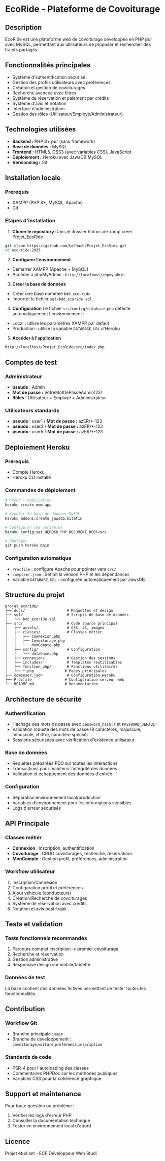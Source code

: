 # EcoRide - Plateforme de Covoiturage

## Description
EcoRide est une plateforme web de covoiturage développée en PHP pur avec MySQL, permettant aux utilisateurs de proposer et rechercher des trajets partagés.

## Fonctionnalités principales
- Système d'authentification sécurisé
- Gestion des profils utilisateurs avec préférences
- Création et gestion de covoiturages
- Recherche avancée avec filtres
- Système de réservation et paiement par crédits
- Système d'avis et notation
- Interface d'administration
- Gestion des rôles (Utilisateur/Employé/Administrateur)

## Technologies utilisées
- **Backend :** PHP 8+ pur (sans framework)
- **Base de données :** MySQL
- **Frontend :** HTML5, CSS3 (avec variables CSS), JavaScript
- **Déploiement :** Heroku avec JawsDB MySQL
- **Versionning :** Git

## Installation locale

### Prérequis
- XAMPP (PHP 8+, MySQL, Apache)
- Git

### Étapes d'installation

1. **Cloner le repository**
Dans le dossier htdocs de xamp créer Projet_EcoRide
```bash
git clone https://github.com/LeChach/Projet_EcoRide.git
cd eco-ride-2025
```

2. **Configurer l'environnement**
- Démarrer XAMPP (Apache + MySQL)
- Accéder à phpMyAdmin : `http://localhost/phpmyadmin`

3. **Créer la base de données**
- Créer une base nommée `bdd_eco-ride`
- Importer le fichier `sql/bdd_ecoride.sql`

4. **Configuration**
Le fichier `src/config/database.php` détecte automatiquement l'environnement :
- Local : utilise les paramètres XAMPP par défaut
- Production : utilise la variable `DATABASE_URL` d'Heroku

5. **Accéder à l'application**
```
http://localhost/Projet_EcoRide/src/index.php
```

## Comptes de test

### Administrateur
- **pseudo :** Admin
- **Mot de passe :** VotreMotDePasseAdmin123!
- **Rôles :** Utilisateur + Employé + Administrateur

### Utilisateurs standards
- **pseudo :** user1 / **Mot de passe :** azER/*-123
- **pseudo :** user2 / **Mot de passe :** azER/*-123
- **pseudo :** user5 / **Mot de passe :** azER/*-123

## Déploiement Heroku

### Prérequis
- Compte Heroku
- Heroku CLI installé

### Commandes de déploiement
```bash
# Créer l'application
heroku create nom-app

# Ajouter la base de données MySQL
heroku addons:create jawsdb:kitefin

# Configurer les variables
heroku config:set HEROKU_PHP_DOCUMENT_ROOT=src

# Déployer
git push heroku main
```

### Configuration automatique
- `Procfile` : configure Apache pour pointer vers `src/`
- `composer.json` : définit la version PHP et les dépendances
- Variable `DATABASE_URL` : configurée automatiquement par JawsDB

## Structure du projet

```
projet_ecoride/
├── docs/                   # Maquettes et design
├── sql/                    # Scripts de base de données
│   └── bdd_ecoride.sql
├── src/                    # Code source principal
│   ├── assets/             # CSS, JS, images
│   ├── classes/            # Classes métier
│   │   ├── Connexion.php
│   │   ├── Covoiturage.php
│   │   └── MonCompte.php
│   ├── config/             # Configuration
│   │   └── database.php
│   ├── connexion/          # Gestion des sessions
│   ├── includes/           # Templates réutilisables
│   ├── fonction_php/       # Fonctions utilitaires
│   └── *.php              # Pages principales
├── composer.json           # Configuration Heroku
├── Procfile               # Configuration serveur web
└── README.md              # Documentation
```

## Architecture de sécurité

### Authentification
- Hachage des mots de passe avec `password_hash()` et `PASSWORD_DEFAULT`
- Validation robuste des mots de passe (8 caractères, majuscule, minuscule, chiffre, caractère spécial)
- Sessions sécurisées avec vérification d'existence utilisateur

### Base de données
- Requêtes préparées PDO sur toutes les interactions
- Transactions pour maintenir l'intégrité des données
- Validation et échappement des données d'entrée

### Configuration
- Séparation environnement local/production
- Variables d'environnement pour les informations sensibles
- Logs d'erreur sécurisés

## API Principale

### Classes métier
- **Connexion** : Inscription, authentification
- **Covoiturage** : CRUD covoiturages, recherche, réservations
- **MonCompte** : Gestion profil, préférences, administration

### Workflow utilisateur
1. Inscription/Connexion
2. Configuration profil et préférences
3. Ajout véhicule (conducteurs)
4. Création/Recherche de covoiturages
5. Système de réservation avec crédits
6. Notation et avis post-trajet

## Tests et validation

### Tests fonctionnels recommandés
1. Parcours complet inscription → premier covoiturage
2. Recherche et réservation
3. Gestion administrative
4. Responsive design sur mobile/tablette

### Données de test
La base contient des données fictives permettant de tester toutes les fonctionnalités.

## Contribution

### Workflow Git
- Branche principale : `main`
- Branche de développement : `covoiturage`,`voiture`,`preference`,`inscription`

### Standards de code
- PSR-4 pour l'autoloading des classes
- Commentaires PHPDoc sur les méthodes publiques
- Variables CSS pour la cohérence graphique

## Support et maintenance

Pour toute question ou problème :
1. Vérifier les logs d'erreur PHP
2. Consulter la documentation technique
3. Tester en environnement local d'abord

## Licence
Projet étudiant - ECF Développeur Web Studi